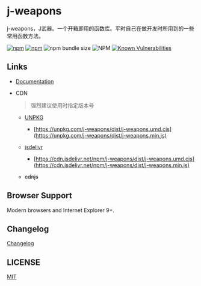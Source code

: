 
# j-weapons

j-weapons，J武器。一个开箱即用的函数库。平时自己在做开发时所用到的一些常用函数方法。

[![npm](https://img.shields.io/npm/dm/j-weapons)](https://www.npmjs.com/package/j-weapons)
[![npm](https://img.shields.io/npm/v/j-weapons?color=%2346c018)](https://www.npmjs.com/package/j-weapons)
![npm bundle size](https://img.shields.io/bundlephobia/min/j-weapons?color=%2346c018)
![NPM](https://img.shields.io/npm/l/j-weapons?color=%2346c018)
[![Known Vulnerabilities](https://snyk.io/test/github/GHBJayce/j-weapons/badge.svg?targetFile=package.json)](https://snyk.io/test/github/GHBJayce/j-weapons?targetFile=package.json)

## Links

- [Documentation](https://ghjayce.github.io/j-weapons)
- CDN

    > 强烈建议使用时指定版本号

    - [UNPKG](https://unpkg.com/j-weapons/)

        - [https://unpkg.com/j-weapons/dist/j-weapons.umd.cjs](https://unpkg.com/j-weapons/dist/j-weapons.min.js)

    - [jsdelivr](https://cdn.jsdelivr.net/npm/j-weapons/)

        - [https://cdn.jsdelivr.net/npm/j-weapons/dist/j-weapons.umd.cjs](https://cdn.jsdelivr.net/npm/j-weapons/dist/j-weapons.min.js)

    - ~~cdnjs~~

## Browser Support

Modern browsers and Internet Explorer 9+.

## Changelog

[Changelog](./CHANGELOG.md)

## LICENSE

[MIT](LICENSE)